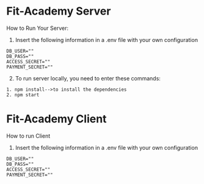 # Fit-Academy Server

How to Run Your Server:

1. Insert the following information in a .env file with your own configuration

```
DB_USER=""
DB_PASS=""
ACCESS_SECRET=""
PAYMENT_SECRET=""
```

2. To run server locally, you need to enter these commands:

```
1. npm install-->to install the dependencies
2. npm start
```

# Fit-Academy Client

How to run Client

1. Insert the following information in a .env file with your own configuration

```
DB_USER=""
DB_PASS=""
ACCESS_SECRET=""
PAYMENT_SECRET=""
```
